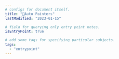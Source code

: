 ```yaml
---
# configs for document itself.
title: "🎉Auto Painters"
lastModified: "2023-01-15"

# field for querying only entry point notes.
isEntryPoint: true

# add some tags for specifying particular subjects.
tags:
  - "entrypoint"
---
```

